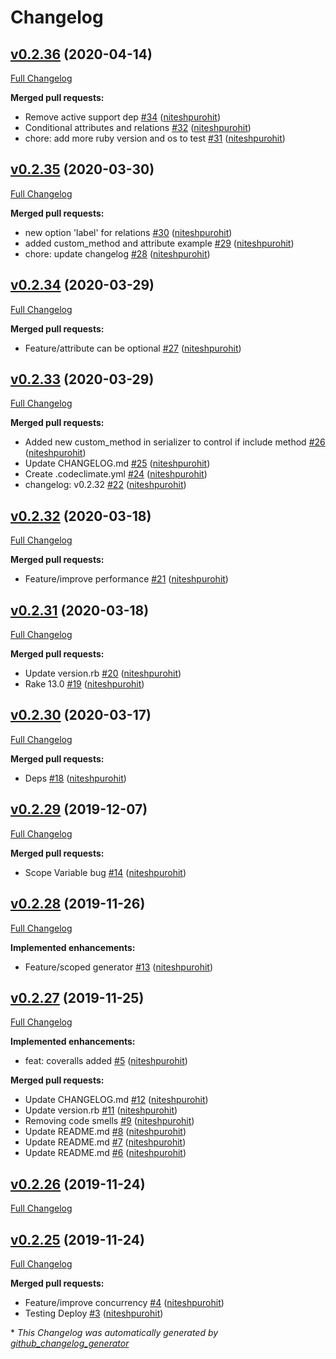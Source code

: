 # Changelog

## [v0.2.36](https://github.com/code-vedas/mutils/tree/v0.2.36) (2020-04-14)

[Full Changelog](https://github.com/code-vedas/mutils/compare/v0.2.35...v0.2.36)

**Merged pull requests:**

- Remove active support dep [\#34](https://github.com/code-vedas/mutils/pull/34) ([niteshpurohit](https://github.com/niteshpurohit))
- Conditional attributes and relations [\#32](https://github.com/code-vedas/mutils/pull/32) ([niteshpurohit](https://github.com/niteshpurohit))
- chore: add more ruby version and os to test [\#31](https://github.com/code-vedas/mutils/pull/31) ([niteshpurohit](https://github.com/niteshpurohit))

## [v0.2.35](https://github.com/code-vedas/mutils/tree/v0.2.35) (2020-03-30)

[Full Changelog](https://github.com/code-vedas/mutils/compare/v0.2.34...v0.2.35)

**Merged pull requests:**

- new option 'label' for relations [\#30](https://github.com/code-vedas/mutils/pull/30) ([niteshpurohit](https://github.com/niteshpurohit))
- added custom\_method and attribute example [\#29](https://github.com/code-vedas/mutils/pull/29) ([niteshpurohit](https://github.com/niteshpurohit))
- chore: update changelog [\#28](https://github.com/code-vedas/mutils/pull/28) ([niteshpurohit](https://github.com/niteshpurohit))

## [v0.2.34](https://github.com/code-vedas/mutils/tree/v0.2.34) (2020-03-29)

[Full Changelog](https://github.com/code-vedas/mutils/compare/v0.2.33...v0.2.34)

**Merged pull requests:**

- Feature/attribute can be optional [\#27](https://github.com/code-vedas/mutils/pull/27) ([niteshpurohit](https://github.com/niteshpurohit))

## [v0.2.33](https://github.com/code-vedas/mutils/tree/v0.2.33) (2020-03-29)

[Full Changelog](https://github.com/code-vedas/mutils/compare/v0.2.32...v0.2.33)

**Merged pull requests:**

- Added new custom\_method in serializer to control if include method [\#26](https://github.com/code-vedas/mutils/pull/26) ([niteshpurohit](https://github.com/niteshpurohit))
- Update CHANGELOG.md [\#25](https://github.com/code-vedas/mutils/pull/25) ([niteshpurohit](https://github.com/niteshpurohit))
- Create .codeclimate.yml [\#24](https://github.com/code-vedas/mutils/pull/24) ([niteshpurohit](https://github.com/niteshpurohit))
- changelog: v0.2.32 [\#22](https://github.com/code-vedas/mutils/pull/22) ([niteshpurohit](https://github.com/niteshpurohit))

## [v0.2.32](https://github.com/code-vedas/mutils/tree/v0.2.32) (2020-03-18)

[Full Changelog](https://github.com/code-vedas/mutils/compare/v0.2.31...v0.2.32)

**Merged pull requests:**

- Feature/improve performance [\#21](https://github.com/code-vedas/mutils/pull/21) ([niteshpurohit](https://github.com/niteshpurohit))

## [v0.2.31](https://github.com/code-vedas/mutils/tree/v0.2.31) (2020-03-18)

[Full Changelog](https://github.com/code-vedas/mutils/compare/v0.2.30...v0.2.31)

**Merged pull requests:**

- Update version.rb [\#20](https://github.com/code-vedas/mutils/pull/20) ([niteshpurohit](https://github.com/niteshpurohit))
- Rake 13.0 [\#19](https://github.com/code-vedas/mutils/pull/19) ([niteshpurohit](https://github.com/niteshpurohit))

## [v0.2.30](https://github.com/code-vedas/mutils/tree/v0.2.30) (2020-03-17)

[Full Changelog](https://github.com/code-vedas/mutils/compare/v0.2.29...v0.2.30)

**Merged pull requests:**

- Deps [\#18](https://github.com/code-vedas/mutils/pull/18) ([niteshpurohit](https://github.com/niteshpurohit))

## [v0.2.29](https://github.com/code-vedas/mutils/tree/v0.2.29) (2019-12-07)

[Full Changelog](https://github.com/code-vedas/mutils/compare/v0.2.28...v0.2.29)

**Merged pull requests:**

- Scope Variable bug [\#14](https://github.com/code-vedas/mutils/pull/14) ([niteshpurohit](https://github.com/niteshpurohit))

## [v0.2.28](https://github.com/code-vedas/mutils/tree/v0.2.28) (2019-11-26)

[Full Changelog](https://github.com/code-vedas/mutils/compare/v0.2.27...v0.2.28)

**Implemented enhancements:**

- Feature/scoped generator [\#13](https://github.com/code-vedas/mutils/pull/13) ([niteshpurohit](https://github.com/niteshpurohit))

## [v0.2.27](https://github.com/code-vedas/mutils/tree/v0.2.27) (2019-11-25)

[Full Changelog](https://github.com/code-vedas/mutils/compare/v0.2.26...v0.2.27)

**Implemented enhancements:**

- feat: coveralls added [\#5](https://github.com/code-vedas/mutils/pull/5) ([niteshpurohit](https://github.com/niteshpurohit))

**Merged pull requests:**

- Update CHANGELOG.md [\#12](https://github.com/code-vedas/mutils/pull/12) ([niteshpurohit](https://github.com/niteshpurohit))
- Update version.rb [\#11](https://github.com/code-vedas/mutils/pull/11) ([niteshpurohit](https://github.com/niteshpurohit))
- Removing code smells [\#9](https://github.com/code-vedas/mutils/pull/9) ([niteshpurohit](https://github.com/niteshpurohit))
- Update README.md [\#8](https://github.com/code-vedas/mutils/pull/8) ([niteshpurohit](https://github.com/niteshpurohit))
- Update README.md [\#7](https://github.com/code-vedas/mutils/pull/7) ([niteshpurohit](https://github.com/niteshpurohit))
- Update README.md [\#6](https://github.com/code-vedas/mutils/pull/6) ([niteshpurohit](https://github.com/niteshpurohit))

## [v0.2.26](https://github.com/code-vedas/mutils/tree/v0.2.26) (2019-11-24)

[Full Changelog](https://github.com/code-vedas/mutils/compare/v0.2.25...v0.2.26)

## [v0.2.25](https://github.com/code-vedas/mutils/tree/v0.2.25) (2019-11-24)

[Full Changelog](https://github.com/code-vedas/mutils/compare/885f96959dd3701ac20ed0981b920be753c00db0...v0.2.25)

**Merged pull requests:**

- Feature/improve concurrency [\#4](https://github.com/code-vedas/mutils/pull/4) ([niteshpurohit](https://github.com/niteshpurohit))
- Testing Deploy [\#3](https://github.com/code-vedas/mutils/pull/3) ([niteshpurohit](https://github.com/niteshpurohit))


\* *This Changelog was automatically generated by [github_changelog_generator](https://github.com/github-changelog-generator/github-changelog-generator)*
